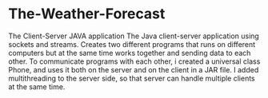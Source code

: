 # The-Weather-Forecast
The Client-Server JAVA application
The Java client-server application using sockets and streams. 
Creates two different programs that runs on different computers but at the same time works together and sending data to each other.
To communicate programs with each other, i created a universal class Phone, and uses it both on the server and on the client in a JAR file. 
I added multithreading to the server side, so that server can handle multiple clients at the same time.
